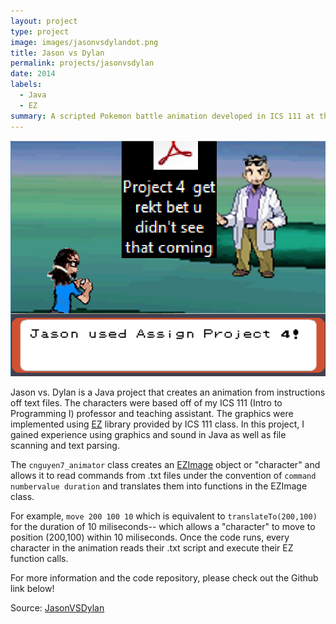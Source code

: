 ```yaml
---
layout: project
type: project
image: images/jasonvsdylandot.png
title: Jason vs Dylan
permalink: projects/jasonvsdylan
date: 2014
labels:
  - Java
  - EZ
summary: A scripted Pokemon battle animation developed in ICS 111 at the University of Hawaii at Manoa.
---
```

<img src="../images/ani3.PNG" width="600" length="400" >

Jason vs. Dylan is a Java project that creates an animation from instructions off text files. The characters were based off of my ICS 111 (Intro to Programming I) professor and teaching assistant. The graphics were implemented using [EZ](http://www2.hawaii.edu/~dylank/ics111/) library provided by ICS 111 class. In this project, I gained experience using graphics and sound in Java as well as file scanning and text parsing.

The ``cnguyen7_animator`` class creates an [EZImage](http://www2.hawaii.edu/~dylank/ics111/doc/) object or "character" and allows it to read commands from .txt files under the convention of ``command numbervalue duration`` and translates them into functions in the EZImage class.

For example, ``move 200 100 10`` which is equivalent to ``translateTo(200,100)`` for the duration of 10 miliseconds-- which allows a "character" to move to position (200,100) within 10 miliseconds. Once the code runs, every character in the animation reads their .txt script and execute their EZ function calls. 

For more information and the code repository, please check out the Github link below! 
 
Source: <a href="https://github.com/chrisnguyenhi/JasonVSDylan"><i class="large github icon"></i>JasonVSDylan</a>
